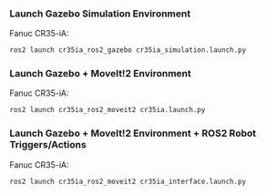 ### Launch Gazebo Simulation Environment

Fanuc CR35-iA:
```sh
ros2 launch cr35ia_ros2_gazebo cr35ia_simulation.launch.py
```

### Launch Gazebo + MoveIt!2 Environment

Fanuc CR35-iA:
```sh
ros2 launch cr35ia_ros2_moveit2 cr35ia.launch.py
```

### Launch Gazebo + MoveIt!2 Environment + ROS2 Robot Triggers/Actions

Fanuc CR35-iA:
```sh
ros2 launch cr35ia_ros2_moveit2 cr35ia_interface.launch.py
```